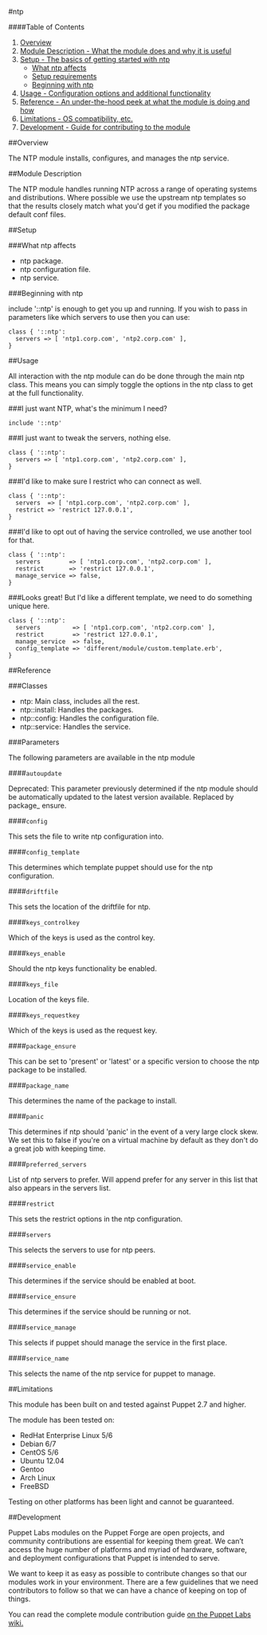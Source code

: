 #ntp

####Table of Contents

1. [Overview](#overview)
2. [Module Description - What the module does and why it is useful](#module-description)
3. [Setup - The basics of getting started with ntp](#setup)
    * [What ntp affects](#what-ntp-affects)
    * [Setup requirements](#setup-requirements)
    * [Beginning with ntp](#beginning-with-ntp)
4. [Usage - Configuration options and additional functionality](#usage)
5. [Reference - An under-the-hood peek at what the module is doing and how](#reference)
5. [Limitations - OS compatibility, etc.](#limitations)
6. [Development - Guide for contributing to the module](#development)

##Overview

The NTP module installs, configures, and manages the ntp service.

##Module Description

The NTP module handles running NTP across a range of operating systems and
distributions.  Where possible we use the upstream ntp templates so that the
results closely match what you'd get if you modified the package default conf
files.

##Setup

###What ntp affects

* ntp package.
* ntp configuration file.
* ntp service.

###Beginning with ntp

include '::ntp' is enough to get you up and running.  If you wish to pass in
parameters like which servers to use then you can use:

```puppet
class { '::ntp':
  servers => [ 'ntp1.corp.com', 'ntp2.corp.com' ],
}
```

##Usage

All interaction with the ntp module can do be done through the main ntp class.
This means you can simply toggle the options in the ntp class to get at the
full functionality.

###I just want NTP, what's the minimum I need?

```puppet
include '::ntp'
```

###I just want to tweak the servers, nothing else.

```puppet
class { '::ntp':
  servers => [ 'ntp1.corp.com', 'ntp2.corp.com' ],
}
```

###I'd like to make sure I restrict who can connect as well.

```puppet
class { '::ntp':
  servers  => [ 'ntp1.corp.com', 'ntp2.corp.com' ],
  restrict => 'restrict 127.0.0.1',
}
```

###I'd like to opt out of having the service controlled, we use another tool for that.

```puppet
class { '::ntp':
  servers        => [ 'ntp1.corp.com', 'ntp2.corp.com' ],
  restrict       => 'restrict 127.0.0.1',
  manage_service => false,
}
```

###Looks great!  But I'd like a different template, we need to do something unique here.

```puppet
class { '::ntp':
  servers         => [ 'ntp1.corp.com', 'ntp2.corp.com' ],
  restrict        => 'restrict 127.0.0.1',
  manage_service  => false,
  config_template => 'different/module/custom.template.erb',
}
```

##Reference

###Classes

* ntp: Main class, includes all the rest.
* ntp::install: Handles the packages.
* ntp::config: Handles the configuration file.
* ntp::service: Handles the service.

###Parameters

The following parameters are available in the ntp module

####`autoupdate`

Deprecated: This parameter previously determined if the ntp module should be
automatically updated to the latest version available.  Replaced by package\_
ensure.

####`config`

This sets the file to write ntp configuration into.

####`config_template`

This determines which template puppet should use for the ntp configuration.

####`driftfile`

This sets the location of the driftfile for ntp.

####`keys_controlkey`

Which of the keys is used as the control key.

####`keys_enable`

Should the ntp keys functionality be enabled.

####`keys_file`

Location of the keys file.

####`keys_requestkey`

Which of the keys is used as the request key.

####`package_ensure`

This can be set to 'present' or 'latest' or a specific version to choose the
ntp package to be installed.

####`package_name`

This determines the name of the package to install.

####`panic`

This determines if ntp should 'panic' in the event of a very large clock skew.
We set this to false if you're on a virtual machine by default as they don't
do a great job with keeping time.

####`preferred_servers`

List of ntp servers to prefer.  Will append prefer for any server in this list
that also appears in the servers list.

####`restrict`

This sets the restrict options in the ntp configuration.

####`servers`

This selects the servers to use for ntp peers.

####`service_enable`

This determines if the service should be enabled at boot.

####`service_ensure`

This determines if the service should be running or not.

####`service_manage`

This selects if puppet should manage the service in the first place.

####`service_name`

This selects the name of the ntp service for puppet to manage.


##Limitations

This module has been built on and tested against Puppet 2.7 and higher.

The module has been tested on:

* RedHat Enterprise Linux 5/6
* Debian 6/7
* CentOS 5/6
* Ubuntu 12.04
* Gentoo
* Arch Linux
* FreeBSD

Testing on other platforms has been light and cannot be guaranteed. 

##Development

Puppet Labs modules on the Puppet Forge are open projects, and community
contributions are essential for keeping them great. We can’t access the
huge number of platforms and myriad of hardware, software, and deployment
configurations that Puppet is intended to serve.

We want to keep it as easy as possible to contribute changes so that our
modules work in your environment. There are a few guidelines that we need
contributors to follow so that we can have a chance of keeping on top of things.

You can read the complete module contribution guide [on the Puppet Labs wiki.](http://projects.puppetlabs.com/projects/module-site/wiki/Module_contributing)
